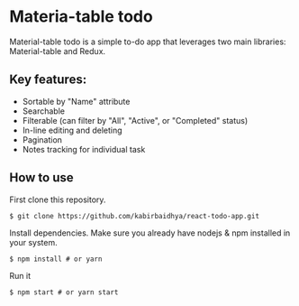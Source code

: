 # Materia-table todo

Material-table todo is a simple to-do app that leverages two main libraries: Material-table and Redux.

## Key features: 

 - Sortable by "Name" attribute
  - Searchable
  - Filterable (can filter by "All", "Active", or "Completed" status)
  - In-line editing and deleting
  - Pagination
  - Notes tracking for individual task

## How to use

First clone this repository.

`$ git clone https://github.com/kabirbaidhya/react-todo-app.git`

Install dependencies. Make sure you already have nodejs & npm installed in your system.

`$ npm install # or yarn`

Run it

`$ npm start # or yarn start`
